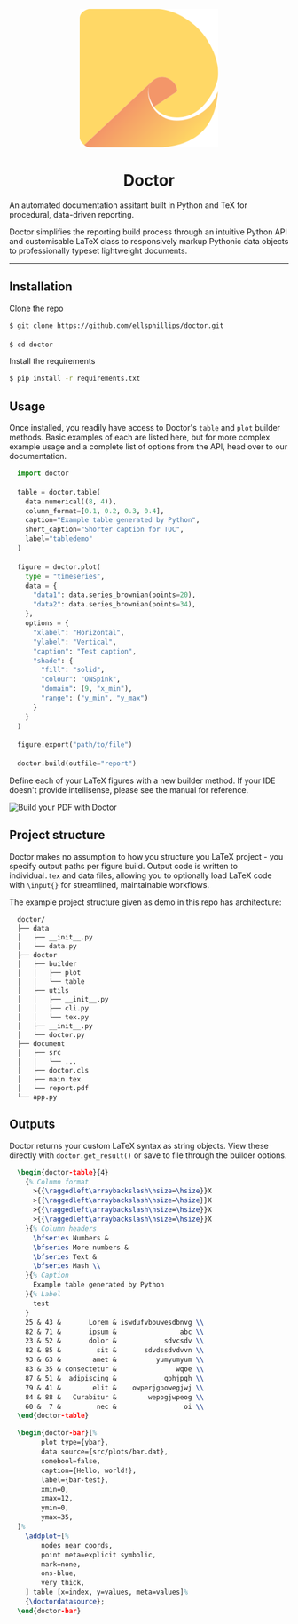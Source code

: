 [repo-card-api]: https://github-readme-stats.vercel.app/api/pin/?username=ellsphillips&theme=react&repo=doctor&card_width=100%
[repo-card]: https://github.com/ellsphillips/doctor
[doctor-build]: https://i.imgur.com/8iuEgjZ.gif
[doctor-logo]: https://raw.githubusercontent.com/ellsphillips/doctor/master/docs/assets/doctor-logo.svg

<p align="center">
  <a href="https://raw.githubusercontent.com/ellsphillips/doctor/master/docs/assets/doctor-logo.svg" rel="noopener" target="_blank"><img width="250" src="https://raw.githubusercontent.com/ellsphillips/doctor/master/docs/assets/doctor-logo.svg" alt="Material-UI logo"></a></p>
</p>

<h1 align="center">Doctor</h1>

An automated documentation assitant built in Python and TeX for procedural, data-driven reporting.

Doctor simplifies the reporting build process through an intuitive Python API and customisable LaTeX class to responsively markup Pythonic data objects to professionally typeset lightweight documents.

---

## Installation

Clone the repo

```bash
$ git clone https://github.com/ellsphillips/doctor.git

$ cd doctor
```

Install the requirements

```bash
$ pip install -r requirements.txt
```

## Usage

Once installed, you readily have access to Doctor's `table` and `plot` builder methods. Basic examples of each are listed here, but for more complex example usage and a complete list of options from the API, head over to our documentation.

```python
  import doctor

  table = doctor.table(
    data.numerical((8, 4)),
    column_format=[0.1, 0.2, 0.3, 0.4],
    caption="Example table generated by Python",
    short_caption="Shorter caption for TOC",
    label="tabledemo"
  )

  figure = doctor.plot(
    type = "timeseries",
    data = {
      "data1": data.series_brownian(points=20),
      "data2": data.series_brownian(points=34),
    },
    options = {
      "xlabel": "Horizontal",
      "ylabel": "Vertical",
      "caption": "Test caption",
      "shade": {
        "fill": "solid",
        "colour": "ONSpink",
        "domain": (9, "x_min"),
        "range": ("y_min", "y_max")
      }
    }
  )

  figure.export("path/to/file")

  doctor.build(outfile="report")
```

Define each of your LaTeX figures with a new builder method. If your IDE doesn't provide intellisense, please see the manual for reference.

![Build your PDF with Doctor][doctor-build]

## Project structure

Doctor makes no assumption to how you structure you LaTeX project - you specify output paths per figure build. Output code is written to individual`.tex` and data files, allowing you to optionally load LaTeX code with `\input{}` for streamlined, maintainable workflows.

The example project structure given as demo in this repo has architecture:

[](#architecture)

```tree
  doctor/
  ├── data
  │   ├── __init__.py
  │   └── data.py
  ├── doctor
  │   ├── builder
  │   │   ├── plot
  │   │   └── table
  │   ├── utils
  │   │   ├── __init__.py
  │   │   ├── cli.py
  │   │   └── tex.py
  │   ├── __init__.py
  │   └── doctor.py
  ├── document
  │   ├── src
  │   │   └── ...
  │   ├── doctor.cls
  │   ├── main.tex
  │   └── report.pdf
  └── app.py
```

## Outputs

[](#outputs)

Doctor returns your custom LaTeX syntax as string objects. View these directly with `doctor.get_result()` or save to file through the builder options.

```latex
  \begin{doctor-table}{4}
    {% Column format
      >{{\raggedleft\arraybackslash\hsize=\hsize}}X
      >{{\raggedleft\arraybackslash\hsize=\hsize}}X
      >{{\raggedleft\arraybackslash\hsize=\hsize}}X
      >{{\raggedleft\arraybackslash\hsize=\hsize}}X
    }{% Column headers
      \bfseries Numbers &
      \bfseries More numbers &
      \bfseries Text &
      \bfseries Mash \\
    }{% Caption
      Example table generated by Python
    }{% Label
      test
    }
    25 & 43 &       Lorem & iswdufvbouwesdbnvg \\
    82 & 71 &       ipsum &                abc \\
    23 & 52 &       dolor &            sdvcsdv \\
    82 & 85 &         sit &       sdvdssdvdvvn \\
    93 & 63 &        amet &          yumyumyum \\
    83 & 35 & consectetur &               wqoe \\
    87 & 51 &  adipiscing &            qphjpgh \\
    79 & 41 &        elit &    owperjgpowegjwj \\
    84 & 88 &   Curabitur &        wepogjwpeog \\
    60 &  7 &         nec &                 oi \\
  \end{doctor-table}
```

```latex
  \begin{doctor-bar}[%
		plot type={ybar},
		data source={src/plots/bar.dat},
		somebool=false,
		caption={Hello, world!},
		label={bar-test},
		xmin=0,
		xmax=12,
		ymin=0,
		ymax=35,
  ]%
	\addplot+[%
		nodes near coords,
		point meta=explicit symbolic,
		mark=none,
		ons-blue,
		very thick,
	] table [x=index, y=values, meta=values]%
	{\doctordatasource};
  \end{doctor-bar}
```

<!-- [![Doctor summary][repo-card-api]](https://github.com/ellsphillips/doctor) -->

